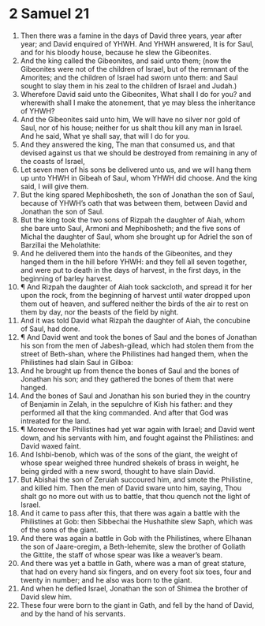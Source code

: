 ﻿# 2 Samuel 21
1. Then there was a famine in the days of David three years, year after year; and David enquired of YHWH. And YHWH answered, It is for Saul, and for his bloody house, because he slew the Gibeonites. 
2. And the king called the Gibeonites, and said unto them; (now the Gibeonites were not of the children of Israel, but of the remnant of the Amorites; and the children of Israel had sworn unto them: and Saul sought to slay them in his zeal to the children of Israel and Judah.) 
3. Wherefore David said unto the Gibeonites, What shall I do for you? and wherewith shall I make the atonement, that ye may bless the inheritance of YHWH? 
4. And the Gibeonites said unto him, We will have no silver nor gold of Saul, nor of his house; neither for us shalt thou kill any man in Israel. And he said, What ye shall say, that will I do for you. 
5. And they answered the king, The man that consumed us, and that devised against us that we should be destroyed from remaining in any of the coasts of Israel, 
6. Let seven men of his sons be delivered unto us, and we will hang them up unto YHWH in Gibeah of Saul, whom YHWH did choose. And the king said, I will give them. 
7. But the king spared Mephibosheth, the son of Jonathan the son of Saul, because of YHWH’s oath that was between them, between David and Jonathan the son of Saul. 
8. But the king took the two sons of Rizpah the daughter of Aiah, whom she bare unto Saul, Armoni and Mephibosheth; and the five sons of Michal the daughter of Saul, whom she brought up for Adriel the son of Barzillai the Meholathite: 
9. And he delivered them into the hands of the Gibeonites, and they hanged them in the hill before YHWH: and they fell all seven together, and were put to death in the days of harvest, in the first days, in the beginning of barley harvest. 
10. ¶ And Rizpah the daughter of Aiah took sackcloth, and spread it for her upon the rock, from the beginning of harvest until water dropped upon them out of heaven, and suffered neither the birds of the air to rest on them by day, nor the beasts of the field by night. 
11. And it was told David what Rizpah the daughter of Aiah, the concubine of Saul, had done. 
12. ¶ And David went and took the bones of Saul and the bones of Jonathan his son from the men of Jabesh-gilead, which had stolen them from the street of Beth-shan, where the Philistines had hanged them, when the Philistines had slain Saul in Gilboa: 
13. And he brought up from thence the bones of Saul and the bones of Jonathan his son; and they gathered the bones of them that were hanged. 
14. And the bones of Saul and Jonathan his son buried they in the country of Benjamin in Zelah, in the sepulchre of Kish his father: and they performed all that the king commanded. And after that God was intreated for the land. 
15. ¶ Moreover the Philistines had yet war again with Israel; and David went down, and his servants with him, and fought against the Philistines: and David waxed faint. 
16. And Ishbi-benob, which was of the sons of the giant, the weight of whose spear weighed three hundred shekels of brass in weight, he being girded with a new sword, thought to have slain David. 
17. But Abishai the son of Zeruiah succoured him, and smote the Philistine, and killed him. Then the men of David sware unto him, saying, Thou shalt go no more out with us to battle, that thou quench not the light of Israel. 
18. And it came to pass after this, that there was again a battle with the Philistines at Gob: then Sibbechai the Hushathite slew Saph, which was of the sons of the giant. 
19. And there was again a battle in Gob with the Philistines, where Elhanan the son of Jaare-oregim, a Beth-lehemite, slew the brother of Goliath the Gittite, the staff of whose spear was like a weaver’s beam. 
20. And there was yet a battle in Gath, where was a man of great stature, that had on every hand six fingers, and on every foot six toes, four and twenty in number; and he also was born to the giant. 
21. And when he defied Israel, Jonathan the son of Shimea the brother of David slew him. 
22. These four were born to the giant in Gath, and fell by the hand of David, and by the hand of his servants. 
